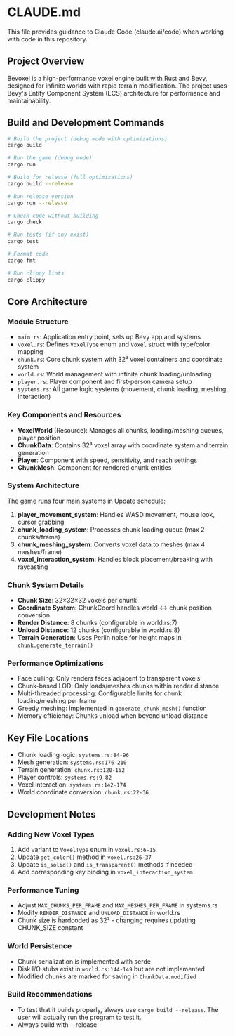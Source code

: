 # CLAUDE.md

This file provides guidance to Claude Code (claude.ai/code) when working with code in this repository.

## Project Overview

Bevoxel is a high-performance voxel engine built with Rust and Bevy, designed for infinite worlds with rapid terrain modification. The project uses Bevy's Entity Component System (ECS) architecture for performance and maintainability.

## Build and Development Commands

```bash
# Build the project (debug mode with optimizations)
cargo build

# Run the game (debug mode)
cargo run

# Build for release (full optimizations)
cargo build --release

# Run release version
cargo run --release

# Check code without building
cargo check

# Run tests (if any exist)
cargo test

# Format code
cargo fmt

# Run clippy lints
cargo clippy
```

## Core Architecture

### Module Structure
- `main.rs`: Application entry point, sets up Bevy app and systems
- `voxel.rs`: Defines `VoxelType` enum and `Voxel` struct with type/color mapping
- `chunk.rs`: Core chunk system with 32³ voxel containers and coordinate system
- `world.rs`: World management with infinite chunk loading/unloading
- `player.rs`: Player component and first-person camera setup
- `systems.rs`: All game logic systems (movement, chunk loading, meshing, interaction)

### Key Components and Resources
- **VoxelWorld** (Resource): Manages all chunks, loading/meshing queues, player position
- **ChunkData**: Contains 32³ voxel array with coordinate system and terrain generation
- **Player**: Component with speed, sensitivity, and reach settings
- **ChunkMesh**: Component for rendered chunk entities

### System Architecture
The game runs four main systems in Update schedule:
1. **player_movement_system**: Handles WASD movement, mouse look, cursor grabbing
2. **chunk_loading_system**: Processes chunk loading queue (max 2 chunks/frame)
3. **chunk_meshing_system**: Converts voxel data to meshes (max 4 meshes/frame)  
4. **voxel_interaction_system**: Handles block placement/breaking with raycasting

### Chunk System Details
- **Chunk Size**: 32×32×32 voxels per chunk
- **Coordinate System**: ChunkCoord handles world ↔ chunk position conversion
- **Render Distance**: 8 chunks (configurable in world.rs:7)
- **Unload Distance**: 12 chunks (configurable in world.rs:8)
- **Terrain Generation**: Uses Perlin noise for height maps in `chunk.generate_terrain()`

### Performance Optimizations
- Face culling: Only renders faces adjacent to transparent voxels
- Chunk-based LOD: Only loads/meshes chunks within render distance
- Multi-threaded processing: Configurable limits for chunk loading/meshing per frame
- Greedy meshing: Implemented in `generate_chunk_mesh()` function
- Memory efficiency: Chunks unload when beyond unload distance

## Key File Locations

- Chunk loading logic: `systems.rs:84-96`
- Mesh generation: `systems.rs:176-210` 
- Terrain generation: `chunk.rs:120-152`
- Player controls: `systems.rs:9-82`
- Voxel interaction: `systems.rs:142-174`
- World coordinate conversion: `chunk.rs:22-36`

## Development Notes

### Adding New Voxel Types
1. Add variant to `VoxelType` enum in `voxel.rs:6-15`
2. Update `get_color()` method in `voxel.rs:26-37`
3. Update `is_solid()` and `is_transparent()` methods if needed
4. Add corresponding key binding in `voxel_interaction_system`

### Performance Tuning
- Adjust `MAX_CHUNKS_PER_FRAME` and `MAX_MESHES_PER_FRAME` in systems.rs
- Modify `RENDER_DISTANCE` and `UNLOAD_DISTANCE` in world.rs
- Chunk size is hardcoded as 32³ - changing requires updating CHUNK_SIZE constant

### World Persistence 
- Chunk serialization is implemented with serde
- Disk I/O stubs exist in `world.rs:144-149` but are not implemented
- Modified chunks are marked for saving in `ChunkData.modified`

### Build Recommendations
- To test that it builds properly, always use `cargo build --release`. The user will actually run the program to test it.
- Always build with --release